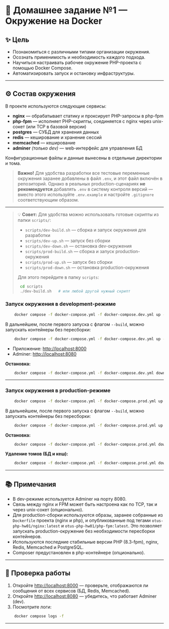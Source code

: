 # 🐳 Домашнее задание №1 — Окружение на Docker

## ✨ Цель

* Познакомиться с различными типами организации окружения.
* Осознать применимость и необходимость каждого подхода.
* Научиться настраивать рабочее окружение PHP-проекта с помощью Docker Compose.
* Автоматизировать запуск и остановку инфраструктуры.

---

## ⚙️ Состав окружения

В проекте используются следующие сервисы:

* **nginx** — обрабатывает статику и проксирует PHP-запросы в php-fpm
* **php-fpm** — исполняет PHP-скрипты, соединяется с nginx через unix-сокет (или TCP в базовой версии)
* **postgres** — СУБД для хранения данных
* **redis** — кеширование и хранение сессий
* **memcached** — кеширование
* **adminer** *(только dev)* — web-интерфейс для управления БД

Конфигурационные файлы и данные вынесены в отдельные директории и тома.

> **Важно!** Для удобства разработки все тестовые переменные окружения заранее добавлены в файл `.env`, и этот файл включён в репозиторий. Однако в реальных production-сценариях **не рекомендуется** добавлять `.env` в систему контроля версий — вместо этого используйте `.env.example` и настройте `.gitignore` соответствующим образом.

---

> 💡 **Совет:** Для удобства можно использовать готовые скрипты из папки `scripts/`:
>
> * `scripts/dev-build.sh` — сборка и запуск окружения для разработки
> * `scripts/dev-up.sh` — запуск без сборки
> * `scripts/dev-down.sh` — остановка dev-окружения
> * `scripts/prod-build.sh` — сборка и запуск production-окружения
> * `scripts/prod-up.sh` — запуск без сборки
> * `scripts/prod-down.sh` — остановка production-окружения
>
> Для этого перейдите в папку `scripts`:
>
> ```bash
>  cd scripts
>  ./dev-build.sh   # или любой другой нужный скрипт
> ```

### Запуск окружения в development-режиме
```bash
    docker compose -f docker-compose.yml -f docker-compose.dev.yml up --build -d
```

В дальнейшем, после первого запуска с флагом `--build`, можно запускать контейнеры без пересборки:

```bash
    docker compose -f docker-compose.yml -f docker-compose.dev.yml up -d
````

* Приложение: [http://localhost:8000](http://localhost:8000)
* Adminer: [http://localhost:8080](http://localhost:8080)

**Остановка:**

```bash
    docker compose -f docker-compose.yml -f docker-compose.dev.yml down
```

---

### Запуск окружения в production-режиме

```bash
    docker compose -f docker-compose.yml -f docker-compose.prod.yml up --build -d
```

В дальнейшем, после первого запуска с флагом `--build`, можно запускать контейнеры без пересборки:

```bash
    docker compose -f docker-compose.yml -f docker-compose.prod.yml up -d
```

**Остановка:**

```bash
    docker compose -f docker-compose.yml -f docker-compose.prod.yml down
```

**Удаление томов (БД и кеш):**

```bash
    docker compose -f docker-compose.yml -f docker-compose.prod.yml down -v
```

---

## 📚 Примечания

* В dev-режиме используется Adminer на порту 8080.
* Связь между nginx и FPM может быть настроена как по TCP, так и через unix-сокет (опционально).
* Для production-сборки используются образы, заранее собранные из `Dockerfile` проекта (nginx и php), и опубликованные под тегами `otus-php-hw01/nginx:latest` и `otus-php-hw01/php-fpm:latest`. Это позволяет запускать production-окружение без необходимости пересборки контейнеров.
* Используются последние стабильные версии PHP (8.3-fpm), nginx, Redis, Memcached и PostgreSQL.
* Composer предустановлен в php-контейнере (опционально).

---

## 📝 Проверка работы

1. Откройте [http://localhost:8000](http://localhost:8000) — проверьте, отображаются ли сообщения от всех сервисов (БД, Redis, Memcached).
2. Откройте [http://localhost:8080](http://localhost:8080) — убедитесь, что работает Adminer (dev).
3. Посмотрите логи:

```bash
    docker compose logs -f
```

---